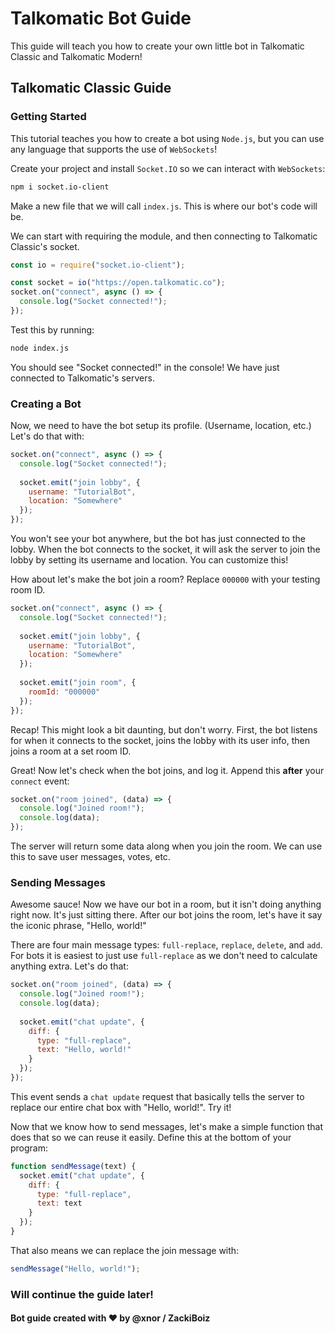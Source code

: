 # Talkomatic Bot Guide

This guide will teach you how to create your own little bot in Talkomatic Classic and Talkomatic Modern!

## Talkomatic Classic Guide

### Getting Started

This tutorial teaches you how to create a bot using `Node.js`, but you can use any language that supports the use of `WebSockets`!

Create your project and install `Socket.IO` so we can interact with `WebSockets`:
```sh
npm i socket.io-client
```
Make a new file that we will call `index.js`. This is where our bot's code will be.

We can start with requiring the module, and then connecting to Talkomatic Classic's socket.

```js
const io = require("socket.io-client");

const socket = io("https://open.talkomatic.co");
socket.on("connect", async () => {
  console.log("Socket connected!");
});
```

Test this by running:
```sh
node index.js
```
You should see "Socket connected!" in the console! We have just connected to Talkomatic's servers.

### Creating a Bot

Now, we need to have the bot setup its profile. (Username, location, etc.) Let's do that with:
```js
socket.on("connect", async () => {
  console.log("Socket connected!");
  
  socket.emit("join lobby", {
    username: "TutorialBot",
    location: "Somewhere"
  });
});
```
You won't see your bot anywhere, but the bot has just connected to the lobby. When the bot connects to the socket, it will ask the server to join the lobby by setting its username and location. You can customize this!

How about let's make the bot join a room? Replace `000000` with your testing room ID.
```js
socket.on("connect", async () => {
  console.log("Socket connected!");
  
  socket.emit("join lobby", {
    username: "TutorialBot",
    location: "Somewhere"
  });
  
  socket.emit("join room", {
    roomId: "000000"
  });
});
```

Recap! This might look a bit daunting, but don't worry. First, the bot listens for when it connects to the socket, joins the lobby with its user info, then joins a room at a set room ID.

Great! Now let's check when the bot joins, and log it. Append this **after** your `connect` event:
```js
socket.on("room joined", (data) => {
  console.log("Joined room!");
  console.log(data);
});
```
The server will return some data along when you join the room. We can use this to save user messages, votes, etc.

### Sending Messages

Awesome sauce! Now we have our bot in a room, but it isn't doing anything right now. It's just sitting there. After our bot joins the room, let's have it say the iconic phrase, "Hello, world!"

There are four main message types: `full-replace`, `replace`, `delete`, and `add`. For bots it is easiest to just use `full-replace` as we don't need to calculate anything extra. Let's do that:

```js
socket.on("room joined", (data) => {
  console.log("Joined room!");
  console.log(data);
  
  socket.emit("chat update", {
    diff: {
      type: "full-replace",
      text: "Hello, world!"
    }
  });
});
```
This event sends a `chat update` request that basically tells the server to replace our entire chat box with "Hello, world!". Try it!

Now that we know how to send messages, let's make a simple function that does that so we can reuse it easily. Define this at the bottom of your program:

```js
function sendMessage(text) {
  socket.emit("chat update", {
    diff: {
      type: "full-replace",
      text: text
    }
  });
}
```
That also means we can replace the join message with:

```js
sendMessage("Hello, world!");
```

### Will continue the guide later!

#### Bot guide created with :heart: by @xnor / ZackiBoiz
